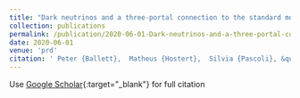 ```yaml
---
title: "Dark neutrinos and a three-portal connection to the standard model"
collection: publications
permalink: /publication/2020-06-01-Dark-neutrinos-and-a-three-portal-connection-to-the-standard-model
date: 2020-06-01
venue: 'prd'
citation: ' Peter {Ballett},  Matheus {Hostert},  Silvia {Pascoli}, &quot;Dark neutrinos and a three-portal connection to the standard model.&quot; prd, 2020.'
---
```

Use [Google Scholar](https://scholar.google.com/scholar?q=Dark+neutrinos+and+a+three+portal+connection+to+the+standard+model){:target="_blank"} for full citation